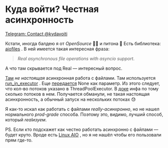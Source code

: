 # Куда войти? Честная асинхронность
[Telegram: Contact @kydavoiti](https://t.me/kydavoiti/35)

Кстати, иногда балдею я от *OpenSource* 🧑‍💻 и питона 🐍
Есть библиотека:  [aiofiles](https://github.com/mosquito/aiofile) . В ней имеется такая интересная фраза: 

> *Real asynchronous file operations with asyncio support*.  

А что там скрывается под Real — интересный вопрос.

 [Там](https://github.com/mosquito/aiofile/blob/master/aiofile/aio.py)  *не настоящая* асинхронная работа с файлами. Там используется  [run_in_executor](https://docs.python.org/3/library/asyncio-eventloop.html) . Еще  [передается](https://github.com/mosquito/aiofile/blob/master/aiofile/aio.py#L129)   None как параметр. Из этого следует, что кол-во потоков указано в ThreadPoolExecutor. В  [доке](https://docs.python.org/3/library/concurrent.futures.html#concurrent.futures.ThreadPoolExecutor)  инфа по тому сколько потоков в нем. Получается обманули, не такая настоящая асинхронность, а обычный запуск на нескольких потоках 😓

Я как-то искал как работать с файлами *really-асинхронно*, но не нашел нормального *prod-grade* способа. Поэтому это, видимо, лучший способ, который *realизуем*. 

PS. Если кто подскажет как честно работать асинхронно с файлами — будет круто. Вроде есть  [Linux AIO](https://github.com/littledan/linux-aio) , но я не нашёл чтобы его пользовали прям где-то.
